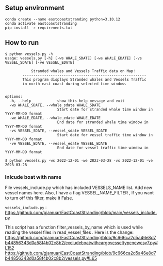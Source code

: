 ## Setup environment

```shell
conda create --name eastcoaststranding python=3.10.12
conda activate eastcoaststranding
pip install -r requirements.txt
```

## How to run 

```shell
$ python vessels.py -h
usage: vessels.py [-h] [-ws WHALE_SDATE] [-we WHALE_EDATE] [-vs VESSEL_SDATE] [-ve VESSEL_EDATE]

            Stranded whales and Vessels Traffic data on Map!
        ---------------------------------------------------------
        This program displays Stranded whales and Vessels Traffic
        in north-east coast during selected time window.
        

options:
  -h, --help            show this help message and exit
  -ws WHALE_SDATE, --whale_sdate WHALE_SDATE
                        Start date for stranded whale time window in YYYY-MM-DD format
  -we WHALE_EDATE, --whale_edate WHALE_EDATE
                        End date for stranded whale time window in YYYY-MM-DD format
  -vs VESSEL_SDATE, --vessel_sdate VESSEL_SDATE
                        Start date for vessel traffic time window in YYYY-MM-DD format
  -ve VESSEL_EDATE, --vessel_edate VESSEL_EDATE
                        End date for vessel traffic time window in YYYY-MM-DD format

$ python vessels.py -ws 2022-12-01 -we 2023-03-28 -vs 2022-12-01 -ve 2023-03-28
```

### Inlcude boat with name

File vessels_include.py which has included VESSELS_NAME list. 
Add new vessel names here. 
Also, I have a flag VESSEL_NAME_FILTER , If you want to turn off this filter, make it False.

`vessels_include.py` : https://github.com/gjamuar/EastCoastStranding/blob/main/vessels_include.py

This script has a function filter_vessels_by_name  which is used while reading the vessel files in read_vessel_files . Here is the change:
https://github.com/gjamuar/EastCoastStranding/blob/9c666ca2d5a46e8d7b44856343d0a58f4b02c8b2/excludeboatwithcargovesseltypenewcsv7.py#L152
https://github.com/gjamuar/EastCoastStranding/blob/9c666ca2d5a46e8d7b44856343d0a58f4b02c8b2/vessels.py#L65
